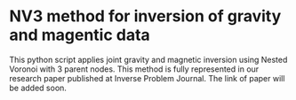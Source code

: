 # NV3 method for inversion of gravity and magentic data

This python script applies joint gravity and magnetic inversion using Nested Voronoi with 3 parent nodes. This method is fully represented in our research paper published
at Inverse Problem Journal. The link of paper will be added soon.
